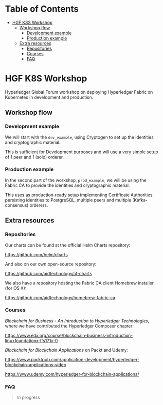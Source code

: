 Table of Contents
=================

   * [HGF K8S Workshop](#hgf-k8s-workshop)
      * [Workshop flow](#workshop-flow)
         * [Development example](#development-example)
         * [Production example](#production-example)
      * [Extra resources](#extra-resources)
         * [Repositories](#repositories)
         * [Courses](#courses)
         * [FAQ](#faq)


# HGF K8S Workshop

Hyperledger Global Forum workshop on deploying Hyperledger Fabric on Kubernetes in development and production.

## Workshop flow

### Development example

We will start with the `dev_example`, using Cryptogen to set up the identities and cryptographic material.

This is sufficient for Development purposes and will use a very simple setup of 1 peer and 1 (solo) orderer.

### Production example

In the second part of the workshop, `prod_example`, we will be using the Fabric CA to provide the identities and cryptographic material.

This uses as production-ready setup implementing Certificate Authorities persisting identities to PostgreSQL, multiple peers and multiple (Kafka-consensus) orderers.

## Extra resources

### Repositories

Our charts can be found at the official Helm Charts repository:

https://github.com/helm/charts

And also on our own open-source repository:

https://github.com/aidtechnology/at-charts

We also have a repository hosting the Fabric CA client Homebrew installer (for OS X):

https://github.com/aidtechnology/homebrew-fabric-ca

### Courses

*Blockchain for Business - An Introduction to Hyperledger Technologies*, where we have contributed the Hyperledger Composer chapter:

https://www.edx.org/course/blockchain-business-introduction-linuxfoundationx-lfs171x-0

*Blockchain for Blockchain Applications* on Packt and Udemy:

https://www.packtpub.com/application-development/hyperledger-blockchain-applications-video

https://www.udemy.com/hyperledger-for-blockchain-applications/

### FAQ

> In progress

